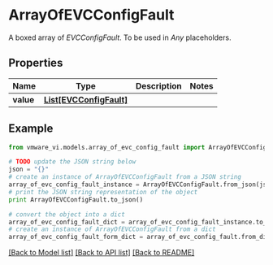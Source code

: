 # ArrayOfEVCConfigFault

A boxed array of *EVCConfigFault*. To be used in *Any* placeholders. 

## Properties
Name | Type | Description | Notes
------------ | ------------- | ------------- | -------------
**value** | [**List[EVCConfigFault]**](EVCConfigFault.md) |  | 

## Example

```python
from vmware_vi.models.array_of_evc_config_fault import ArrayOfEVCConfigFault

# TODO update the JSON string below
json = "{}"
# create an instance of ArrayOfEVCConfigFault from a JSON string
array_of_evc_config_fault_instance = ArrayOfEVCConfigFault.from_json(json)
# print the JSON string representation of the object
print ArrayOfEVCConfigFault.to_json()

# convert the object into a dict
array_of_evc_config_fault_dict = array_of_evc_config_fault_instance.to_dict()
# create an instance of ArrayOfEVCConfigFault from a dict
array_of_evc_config_fault_form_dict = array_of_evc_config_fault.from_dict(array_of_evc_config_fault_dict)
```
[[Back to Model list]](../README.md#documentation-for-models) [[Back to API list]](../README.md#documentation-for-api-endpoints) [[Back to README]](../README.md)


